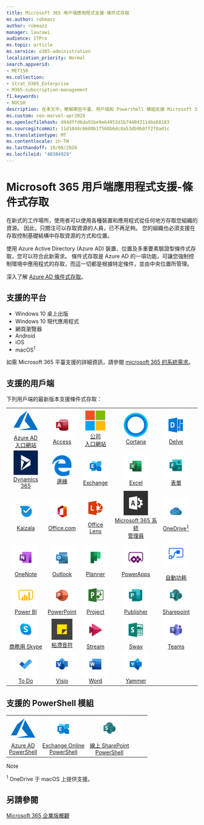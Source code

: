 ```yaml
---
title: Microsoft 365 用戶端應用程式支援-條件式存取
ms.author: robmazz
author: robmazz
manager: laurawi
audience: ITPro
ms.topic: article
ms.service: o365-administration
localization_priority: Normal
search.appverid:
- MET150
ms.collection:
- Strat_O365_Enterprise
- M365-subscription-management
f1.keywords:
- NOCSH
description: 在本文中，瞭解哪些平臺、用戶端和 Powershell 模組支援 Microsoft 365 的條件式存取。
ms.custom: seo-marvel-apr2020
ms.openlocfilehash: d44dffd6da91be9e64953d1b744043114ba68183
ms.sourcegitcommit: 11d1044c6600b1f568b6dc8a53db9b07f2f0ad1c
ms.translationtype: MT
ms.contentlocale: zh-TW
ms.lasthandoff: 10/08/2020
ms.locfileid: "48384929"
---
```

# <a name="microsoft-365-client-app-support--conditional-access"></a>Microsoft 365 用戶端應用程式支援-條件式存取

在新式的工作場所，使用者可以使用各種裝置和應用程式從任何地方存取您組織的資源。 因此，只關注可以存取資源的人員，已不再足夠。 您的組織也必須支援在存取控制基礎結構中存取資源的方式和位置。

使用 Azure Active Directory (Azure AD) 裝置、位置及多重要素驗證型條件式存取，您可以符合此新需求。 條件式存取是 Azure AD 的一項功能，可讓您強制控制環境中應用程式的存取，而這一切都是根據特定條件，並由中央位置所管理。

深入了解 [Azure AD 條件式存取](https://docs.microsoft.com/azure/active-directory/conditional-access/)。

## <a name="supported-platforms"></a>支援的平台

 - Windows 10 桌上出版
 - Windows 10 現代應用程式
 - 網頁瀏覽器
 - Android
 - iOS
 - macOS<sup>1</sup>

如需 Microsoft 365 平臺支援的詳細資訊，請參閱 [microsoft 365 的系統需求](https://www.microsoft.com/microsoft-365/microsoft-365-and-office-resources)。

## <a name="supported-clients"></a>支援的用戶端

下列用戶端的最新版本支援條件式存取：

| | | | | | |
|:---:|:---:|:---:|:---:|:---:|:---:|
| ![Azure 圖示](../media/o365-azure-64x64.png) <br> [Azure AD <br> 入口網站 ](https://azure.microsoft.com/features/azure-portal/) | ![Access 圖示](../media/o365-access-64x64.png) <br> [Access](https://products.office.com/access) | ![公司入口網站圖示](../media/o365-microsoft-64x64.png) <br> [公司 <br> 入口網站 ](https://docs.microsoft.com/intune-user-help/sign-in-to-the-company-portal)  | ![Cortana 圖示](../media/o365-cortana-64x64.png) <br> [Cortana](https://www.microsoft.com/cortana) | ![Delve 圖示](../media/o365-delve-64x64.png) <br> [Delve](https://products.office.com/business/intelligent-search) 
| ![Dynamics 365 圖示](../media/o365-dynamics365-64x64.png) <br> [Dynamics 365](https://dynamics.microsoft.com) | ![Edge 圖示](../media/o365-edge-64x64.png) <br> [邊緣](https://www.microsoft.com/windows/microsoft-edge) | ![Exchange 圖示](../media/o365-exchange-64x64.png) <br> [Exchange](https://products.office.com/exchange/exchange-online) | ![Excel 圖示](../media/o365-excel-64x64.png) <br> [Excel](https://products.office.com/excel) | ![表單圖示](../media/o365-forms-64x64.png) <br> [表單](https://flow.microsoft.com/connectors/shared_microsoftforms/microsoft-forms/) 
| ![Kaizala 圖示](../media/o365-kaizala-64x64.png) <br> [Kaizala](https://products.office.com/en/business/microsoft-kaizala) | ![Office.com 圖示](../media/o365-office-64x64.png) <br> [Office.com](https://www.office.com/) | ![鏡頭圖示](../media/o365-lens-64x64.png) <br> [Office Lens](https://www.microsoft.com/p/office-lens/9wzdncrfj3t8?activetab=pivot%3Aoverviewtab) | ![Office 365 系統管理員圖示](../media/o365-o365admin-64x64.png) <br> [Microsoft 365 系統 <br> 管理員](https://products.office.com/business/manage-office-365-admin-app) | ![商務用 OneDrive 圖示](../media/o365-OneDrive-64x64.png) <br> [OneDrive<sup>1</sup>](https://products.office.com/onedrive-for-business/online-cloud-storage) 
| ![OneNote 圖示](../media/o365-OneNote-64x64.png) <br> [OneNote](https://products.office.com/onenote) | ![Outlook 圖示](../media/o365-outlook-64x64.png) <br> [Outlook](https://products.office.com/outlook) | ![Planner 圖示](../media/o365-planner-64x64.png) <br> [Planner](https://products.office.com/business/task-management-software) | ![PowerApps 圖示](../media/o365-powerapps-64x64.png) <br> [PowerApps](https://powerapps.microsoft.com) | ![電源自動圖示](../media/o365-flow-64x64.png) <br> [<br>自動功耗](https://flow.microsoft.com)
| ![PowerBI 圖示](../media/o365-powerbi-64x64.png) <br> [Power BI](https://powerbi.microsoft.com) | ![PowerPoint 圖示](../media/o365-powerpoint-64x64.png) <br> [PowerPoint](https://products.office.com/powerpoint) | ![Project 圖示](../media/o365-project-64x64.png) <br> [Project](https://products.office.com/project) | ![Publisher 圖示](../media/o365-publisher-64x64.png) <br> [Publisher](https://products.office.com/publisher) | ![SharePoint 圖示](../media/o365-sharepoint-64x64.png) <br> [Sharepoint](https://products.office.com/sharepoint) 
| ![商務用 Skype 圖示](../media/o365-skypeforbusiness-64x64.png) <br> [商務用 Skype <br>](https://www.skype.com/business/) | ![粘滯音符圖示](../media/o365-stickynotes-64x64.png) <br> [粘滯音符](https://www.microsoft.com/p/microsoft-sticky-notes/9nblggh4qghw) | ![Stream 圖示](../media/o365-stream-64x64.png) <br> [Stream](https://stream.microsoft.com) | ![Sway 圖示](../media/o365-sway-64x64.png) <br> [Sway](https://sway.com) | ![Teams 圖示](../media/o365-teams-64x64.png) <br> [Teams](https://products.office.com/microsoft-teams/group-chat-software) 
| ![待辦事項圖示](../media/o365-todo-64x64.png) <br> [To Do](https://todo.microsoft.com) | ![Visio 圖示](../media/o365-visio-64x64.png) <br> [Visio](https://products.office.com/visio/flowchart-software) | ![Word 圖示](../media/o365-word-64x64.png) <br> [Word](https://products.office.com/word) | ![Yammer 圖示](../media/o365-yammer-64x64.png) <br> [Yammer](https://products.office.com/yammer/yammer-overview)

## <a name="supported-powershell-modules"></a>支援的 PowerShell 模組

| | | | | | |
|:---:|:---:|:---:|:---:|:---:|:---:|
| ![Azure 圖示](../media/o365-azure-64x64.png) <br> [Azure AD <br> PowerShell](https://docs.microsoft.com/powershell/azure/active-directory/overview?view=azureadps-2.0) | ![Exchange 圖示](../media/o365-exchange-64x64.png) <br> [Exchange Online <br> PowerShell](https://docs.microsoft.com/powershell/exchange/exchange-online-powershell) | ![SharePoint 圖示](../media/o365-sharepoint-64x64.png) <br> [線上 SharePoint <br> PowerShell](https://docs.microsoft.com/powershell/sharepoint/sharepoint-online/connect-sharepoint-online)

> [!NOTE]
> <sup>1</sup> OneDrive 于 macOS 上提供支援。

## <a name="see-also"></a>另請參閱

[Microsoft 365 企業版概觀](microsoft-365-overview.md)
